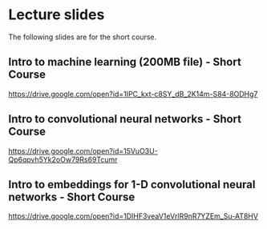 # Lecture slides

The following slides are for the short course.

## Intro to machine learning (200MB file) - Short Course
https://drive.google.com/open?id=1IPC_kxt-c8SY_dB_2K14m-S84-8ODHg7

## Intro to convolutional neural networks - Short Course
https://drive.google.com/open?id=15VuO3U-Qp6qpvh5Yk2oOw79Rs69Tcumr

## Intro to embeddings for 1-D convolutional neural networks - Short Course
https://drive.google.com/open?id=1DIHF3veaV1eVrlR9nR7YZEm_Su-AT8HV
